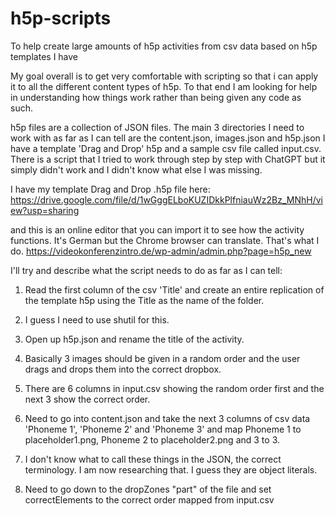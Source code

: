 # h5p-scripts
To help create large amounts of h5p activities from csv data based on h5p templates I have

My goal overall is to get very comfortable with scripting so that i can apply it to all the different content types of h5p. 
To that end I am looking for help in understanding how things work rather than being given any code as such.

h5p files are a collection of JSON files. The main 3 directories I need to work with as far as I can tell are the content.json, images.json and h5p.json
I have a template 'Drag and Drop' h5p and a sample csv file called input.csv. 
There is a script that I tried to work through step by step with ChatGPT but it simply didn't work and I didn't know what else I was missing.

I have my template Drag and Drop .h5p file here:
https://drive.google.com/file/d/1wGggELboKUZIDkkPlfniauWz2Bz_MNhH/view?usp=sharing

and this is an online editor that you can import it to see how the activity functions. It's German but the Chrome browser can translate. That's what I do.
https://videokonferenzintro.de/wp-admin/admin.php?page=h5p_new

I'll try and describe what the script needs to do as far as I can tell:
1. Read the first column of the csv 'Title' and create an entire replication of the template h5p using the Title as the name of the folder.
2. I guess I need to use shutil for this. 
3. Open up h5p.json and rename the title of the activity.
  
4. Basically 3 images should be given in a random order and the user drags and drops them into the correct dropbox.
5. There are 6 columns in input.csv showing the random order first and the next 3 show the correct order.
6. Need to go into content.json and take the next 3 columns of csv data 'Phoneme 1', 'Phoneme 2' and 'Phoneme 3' and map Phoneme 1 to placeholder1.png, Phoneme 2 to placeholder2.png and 3 to 3.
7. I don't know what to call these things in the JSON, the correct terminology. I am now researching that. I guess they are object literals.
8. Need to go down to the dropZones "part" of the file and set correctElements to the correct order mapped from input.csv

